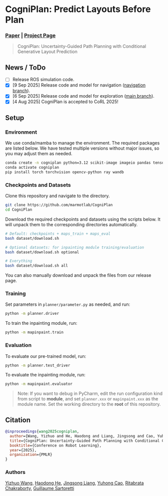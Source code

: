 # CogniPlan: Predict Layouts Before Plan

### [Paper](https://arxiv.org/pdf/2508.03027) | [Project Page](https://yizhuo-wang.com/cogniplan/)

> CogniPlan: Uncertainty-Guided Path Planning with Conditional Generative Layout Prediction


## News / ToDo

- [ ] Release ROS simulation code.
- [x] [9 Sep 2025] Release code and model for navigation ([navigation branch](https://github.com/marmotlab/CogniPlan/tree/navigation)).
- [x] [6 Sep 2025] Release code and model for exploration ([main branch](https://github.com/marmotlab/CogniPlan/tree/main)).
- [x] [4 Aug 2025] CogniPlan is accepted to CoRL 2025!

## Setup

### Environment

We use conda/mamba to manage the environment.
The required packages are listed below.
We have tested multiple versions without major issues, so you may adjust them as needed.

```bash
conda create -n cogniplan python=3.12 scikit-image imageio pandas tensorboard matplotlib
conda activate cogniplan
pip install torch torchvision opencv-python ray wandb
```

### Checkpoints and Datasets

Clone this repository and navigate to the directory.

```bash
git clone https://github.com/marmotlab/CogniPlan
cd CogniPlan
```

Download the required checkpoints and datasets using the scripts below.
It will unpack them to the corresponding directories automatically.

```bash
# Default: checkpoints + maps_train + maps_eval
bash dataset/download.sh

# Optional datasets: for inpainting module training/evaluation
bash dataset/download.sh optional

# Everything
bash dataset/download.sh all
```

You can also manually download and unpack the files from our release page.


### Training

Set parameters in `planner/parameter.py` as needed, and run:

```bash
python -m planner.driver
```

To train the inpainting module, run:

```bash
python -m mapinpaint.train
```

### Evaluation

To evaluate our pre-trained model, run:

```bash
python -m planner.test_driver
```

To evaluate the inpainting module, run:

```bash
python -m mapinpaint.evaluator
```

> Note: If you want to debug in PyCharm, edit the run configuration kind from script to **module**, 
> and set `planner.xxx` or `mapinpaint.xxx` as the module name.
> Set the working directory to the **root** of this repository.


## Citation

```bibtex
@inproceedings{wang2025cogniplan,
  author={Wang, Yizhuo and He, Haodong and Liang, Jingsong and Cao, Yuhong and Chakraborty, Ritabrata and Sartoretti, Guillaume},
  title={CogniPlan: Uncertainty-Guided Path Planning with Conditional Generative Layout Prediction},
  booktitle={Conference on Robot Learning},
  year={2025},
  organization={PMLR}
}
```

### Authors
[Yizhuo Wang](https://www.yizhuo-wang.com/),
[Haodong He](https://hehaodong2004.github.io/),
[Jingsong Liang](https://jingsongliang.com/),
[Yuhong Cao](https://www.yuhongcao.online/),
[Ritabrata Chakraborty](https://in.linkedin.com/in/ritabrata-chakraborty-a63268251/),
[Guillaume Sartoretti](https://cde.nus.edu.sg/me/staff/sartoretti-guillaume-a/)
